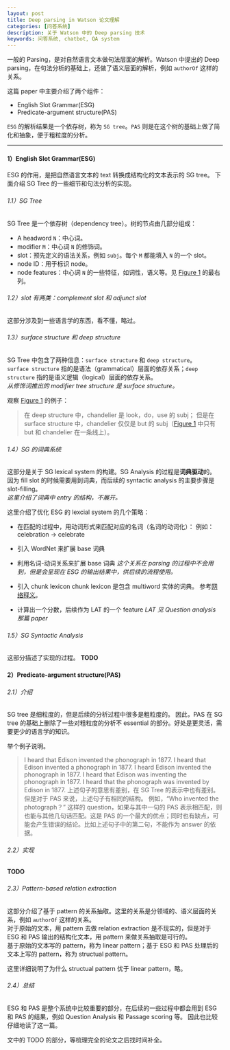```yaml
---
layout: post
title: Deep parsing in Watson 论文理解
categories: [问答系统]
description: 关于 Watson 中的 Deep parsing 技术
keywords: 问答系统, chatbot, QA system
---
```


一般的 Parsing，是对自然语言文本做句法层面的解析。Watson 中提出的 Deep parsing，在句法分析的基础上，还做了语义层面的解析，例如 `authorOf` 这样的关系。

这篇 paper 中主要介绍了两个组件：
* English Slot Grammar(ESG)
* Predicate-argument structure(PAS)

`ESG` 的解析结果是一个依存树，称为 `SG tree`。`PAS` 则是在这个树的基础上做了简化和抽象，便于粗粒度的分析。

---
#### 1）English Slot Grammar(ESG)
ESG 的作用，是把自然语言文本的 text 转换成结构化的文本表示的 SG tree。
下面介绍 SG Tree 的一些细节和句法分析的实现。

###### 1.1）SG Tree
SG Tree 是一个依存树（dependency tree）。树的节点由几部分组成：
* A headword `N`：中心词。
* modifier `M`：中心词 `N` 的修饰词。
* slot：预先定义的语法关系，例如 `subj`。每个 `M` 都能填入 `N` 的一个 slot。
* node ID：用于标识 node。
* node features：中心词 `N` 的一些特征，如词性，语义等。见 [Figure 1](https://github.com/Miopas/miopas.github.io/blob/master/_posts/deep_parsing_in_watson_figure_1.jpg) 的最右列。

###### 1.2）slot 有两类：complement slot 和 adjunct slot
这部分涉及到一些语言学的东西，看不懂，略过。

###### 1.3）surface structure 和 deep structure
SG Tree 中包含了两种信息：`surface structure` 和 `deep structure`。<br>
`surface structure` 指的是语法（grammatical）层面的依存关系；`deep structure` 指的是语义逻辑（logical）层面的依存关系。<br>
*从修饰词推出的 modifier tree structure 是 surface structure。*

观察 [Figure 1](https://github.com/Miopas/miopas.github.io/blob/master/_posts/deep_parsing_in_watson_figure_1.jpg) 的例子：
> 在 deep structure 中，chandelier 是 look，do，use 的 subj；
> 但是在 surface structure 中，chandelier 仅仅是 but 的 subj（[Figure 1](https://github.com/Miopas/miopas.github.io/blob/master/_posts/deep_parsing_in_watson_figure_1.jpg) 中只有 but 和 chandelier 在一条线上）。

###### 1.4）SG 的词典系统
这部分是关于 SG lexical system 的构建。SG Analysis 的过程是**词典驱动**的。
因为 fill slot 的时候需要用到词典，而后续的 syntactic analysis 的主要步骤是 slot-filling。<br>
*这里介绍了词典中 entry 的结构，不展开。*

这里介绍了优化 ESG 的 lexcial system 的几个策略：

* 在匹配的过程中，用动词形式来匹配对应的名词（名词的动词化）：
例如：celebration → celebrate

* 引入 WordNet 来扩展 base 词典

* 利用名词-动词关系来扩展 base 词典
*这个关系在 parsing 的过程中不会用到，但是会呈现在 ESG 的输出结果中，供后续的流程使用。*

* 引入 chunk lexicon
chunk lexicon 是包含 multiword 实体的词典。
参考[网络释义](https://www.teachingenglish.org.uk/article/lexical-chunk)。
  
* 计算出一个分数，后续作为 LAT 的一个 feature
*LAT 见 Question analysis 那篇 paper*

###### 1.5）SG Syntactic Analysis
这部分描述了实现的过程。
**TODO**

#### 2）Predicate-argument structure(PAS)
###### 2.1）介绍
SG tree 是细粒度的，但是后续的分析过程中很多是粗粒度的。
因此，PAS 在 SG tree 的基础上删除了一些对粗粒度的分析不 essential 的部分。好处是更灵活，需要更少的语言学的知识。

举个例子说明。
> I heard that Edison invented the phonograph in 1877.
> I heard that Edison invented a phonograph in 1877.
> I heard Edison invented the phonograph in 1877.
> I heard that Edison was inventing the phonograph in 1877.
> I heard that the phonograph was invented by Edison in 1877.
上述句子的意思有差别，在 SG Tree 的表示中也有差别。但是对于 PAS 来说，上述句子有相同的结构。
例如，“Who invented the photograph？” 这样的 question，如果与其中一句的 PAS 表示相匹配，则也能与其他几句话匹配。这是 PAS 的一个最大的优点；同时也有缺点，可能会产生错误的结论。比如上述句子中的第二句，不能作为 answer 的依据。

###### 2.2）实现
**TODO**

###### 2.3）Pattern-based relation extraction
这部分介绍了基于 pattern 的关系抽取。这里的关系是分领域的、语义层面的关系，例如 `authorOf` 这样的关系。<br>
对于原始的文本，用 pattern 去做 relation extraction 是不现实的，但是对于 ESG 和 PAS 输出的结构化文本，用 pattern 来做关系抽取是可行的。<br>
基于原始的文本写的 pattern，称为 linear pattern；基于 ESG 和 PAS 处理后的文本上写的 pattern，称为 structual pattern。

这里详细说明了为什么 structual pattern 优于 linear pattern，略。

###### 2.4）总结
ESG 和 PAS 是整个系统中比较重要的部分，在后续的一些过程中都会用到 ESG 和 PAS 的结果，例如 Question  Analysis 和 Passage scoring 等。
因此也比较仔细地读了这一篇。

文中的 TODO 的部分，等梳理完全的论文之后找时间补全。


